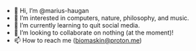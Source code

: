 - 👋 Hi, I’m @marius-haugan
- 👀 I’m interested in computers, nature, philosophy, and music.
- 🌱 I’m currently learning to quit social media.
- 💞️ I’m looking to collaborate on nothing (at the moment)!
- 📫 How to reach me (biomaskin@proton.me)

<!---
marius-haugan/marius-haugan is a ✨ special ✨ repository because its `README.md` (this file) appears on your GitHub profile.
You can click the Preview link to take a look at your changes.
--->
